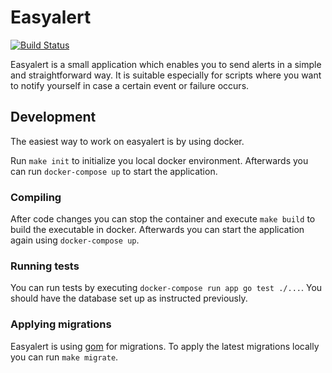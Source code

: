 # Easyalert
[![Build Status](https://travis-ci.org/bakku/easyalert.svg?branch=master)](https://travis-ci.org/bakku/easyalert)

Easyalert is a small application which enables you to send alerts in a simple and straightforward way. It is suitable especially for scripts where you want to notify yourself in case a certain event or failure occurs.

## Development

The easiest way to work on easyalert is by using docker.

Run `make init` to initialize you local docker environment. Afterwards you can run `docker-compose up` to start the application.

### Compiling

After code changes you can stop the container and execute `make build` to build the executable in docker. Afterwards you can start the application again using `docker-compose up`.

### Running tests

You can run tests by executing `docker-compose run app go test ./...`. You should have the database set up as instructed previously.

### Applying migrations

Easyalert is using [gom](https://github.com/bakku/gom) for migrations. To apply the latest migrations locally you can run `make migrate`.
